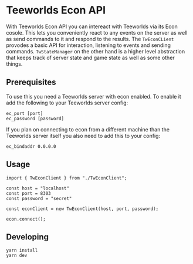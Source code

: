 # Teeworlds Econ API

With Teeworlds Econ API you can intereact with Teeworlds via its Econ cosole.
This lets you conveniently react to any events on the server as well as send
commands to it and respond to the results. The `TwEconCLient` provodes a basic
API for interaction, listening to events and sending commands. `TwStateManager`
on the other hand is a higher level abstraction that keeps track of server
state and game state as well as some other things.


## Prerequisites

To use this you need a Teeworlds server with econ enabled. To enable it add the
following to your Teeworlds server config:

```
ec_port [port]
ec_password [password]
```

If you plan on connecting to econ from a different machine than the Teeworlds
server itself you also need to add this to your config:

```
ec_bindaddr 0.0.0.0
```


## Usage

```
import { TwEconClient } from "./TwEconClient";

const host = "localhost"
const port = 8303
const password = "secret"

const econClient = new TwEconClient(host, port, password);

econ.connect();
```


## Developing 

```
yarn install
yarn dev
```
